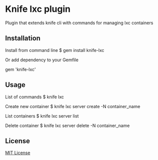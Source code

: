 # Knife lxc plugin

Plugin that extends knife cli with commands for managing lxc containers

## Installation

Install from command line
$ gem install knife-lxc

Or add dependency to your Gemfile

gem 'knife-lxc'

## Usage

List of commands
$ knife lxc

Create new container
$ knife lxc server create -N container_name

List containers
$ knife lxc server list

Delete container
$ knife lxc server delete -N container_name

## License

[MIT License](https://github.com/creatary/knife-lxc/blob/master/MIT-LICENSE)